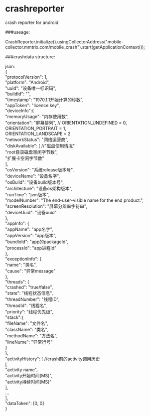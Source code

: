 # crashreporter

crash reporter for android


###useage: 

CrashReporter.initialize().usingCollectorAddress("mobile-collector.mmtrix.com/mobile_crash").start(getApplicationContext());

###crashdata structure:

json:<br>
{<br>
    "protocolVersion": 1,<br> 
    "platform": "Android",<br> 
    "uuid": "设备唯一标识码",<br> 
    "buildId": "",<br> 
    "timestamp": "1970.1.1开始计算的秒数",<br>
    "appToken": "licence key",<br>
    "deviceInfo":{<br>
                     "memoryUsage": "内存使用数",<br>
                     "orientation": "屏幕排列",    // ORIENTATION_UNDEFINED = 0, ORIENTATION_PORTRAIT = 1,<br> ORIENTATION_LANDSCAPE = 2<br>
                     "networkStatus": "网络运营商",<br>
                     "diskAvailable": [            //"磁盘使用情况"<br>
                                          "root目录磁盘空闲字节数",<br>
                                          "扩展卡空闲字节数"<br>
                                      ],<br>
                     "osVersion": "系统release版本号",<br>
                     "deviceName": "设备名字",<br>
                     "osBuild": "设备build版本号",<br>
                     "architecture": "设备os架构版本",<br>
                     "runTime": "jvm版本",<br>
                     "modelNumber": "The end-user-visible name for the end product.",<br>
                     "screenResolution": "屏幕分辨率字符串",<br>
                     "deviceUuid": "设备uuid"<br>
                 },<br>
    "appInfo": {<br>
                   "appName": "app名字",<br>
                   "appVersion": "app版本",<br>
                   "bundleId": "app的packageId",<br>
                   "processId": "app进程id"<br>
               },<br>
    "exceptionInfo": {<br>
                         "name": "类名",<br>
                         "cause": "异常message"<br>
                     },<br>
    "threads": {<br>
                   "crashed": "true/false",<br>
                   "state": "线程状态信息",<br>
                   "threadNumber": "线程ID",<br>
                   "threadId": "线程名",<br>
                   "priority": "线程优先级",<br>
                   "stack":{<br>
                               "fileName": "文件名",<br>
                               "className": "类名",<br>
                               "methodName": "方法名",<br>
                               "lineNume": "异常行号"<br>
                           } <br>
               },<br>
    "activityHistory": [        //crash前的activity调用历史<br>
                           [<br>
                               "activity name",<br>
                               "activity开始时间(MS)",<br>
                               "activity持续时间(MS)"<br>
                           ],<br>
                           ...    <br>
                       ],<br>
    "dataToken": [0, 0]<br>
}<br>

